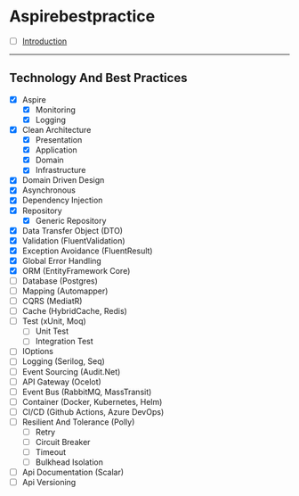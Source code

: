 # Aspirebestpractice

- [ ] [Introduction](#Introduction)

---

## Technology And Best Practices
- [x] Aspire
  - [x] Monitoring
  - [x] Logging
- [x] Clean Architecture
  - [x] Presentation 
  - [x] Application
  - [x] Domain
  - [x] Infrastructure
- [x] Domain Driven Design
- [x] Asynchronous
- [x] Dependency Injection
- [x] Repository
  - [x] Generic Repository
- [x] Data Transfer Object (DTO)
- [x] Validation (FluentValidation)
- [x] Exception Avoidance (FluentResult)
- [x] Global Error Handling
- [x] ORM (EntityFramework Core) 
- [ ] Database (Postgres)
- [ ] Mapping (Automapper)
- [ ] CQRS (MediatR)
- [ ] Cache (HybridCache, Redis)
- [ ] Test (xUnit, Moq)
  - [ ] Unit Test
  - [ ] Integration Test
- [ ] IOptions
- [ ] Logging (Serilog, Seq)
- [ ] Event Sourcing (Audit.Net)
- [ ] API Gateway (Ocelot)
- [ ] Event Bus (RabbitMQ, MassTransit)
- [ ] Container (Docker, Kubernetes, Helm)
- [ ] CI/CD (Github Actions, Azure DevOps)
- [ ] Resilient And Tolerance (Polly)
  - [ ] Retry
  - [ ] Circuit Breaker
  - [ ] Timeout
  - [ ] Bulkhead Isolation
- [ ] Api Documentation (Scalar)
- [ ] Api Versioning
